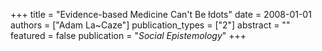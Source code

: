 +++
title = "Evidence-based Medicine Can't Be łdots"
date = 2008-01-01
authors = ["Adam La~Caze"]
publication_types = ["2"]
abstract = ""
featured = false
publication = "*Social Epistemology*"
+++

